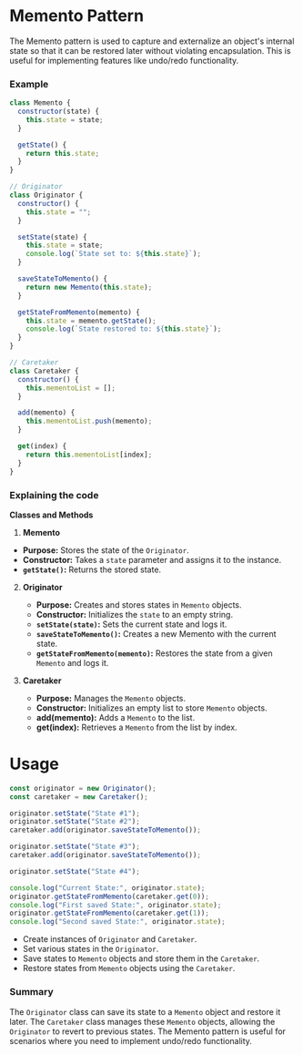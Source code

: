 # Memento Pattern

The Memento pattern is used to capture and externalize an object's internal state so that it can be restored later without violating encapsulation. This is useful for implementing features like undo/redo functionality.

### Example

```js
class Memento {
  constructor(state) {
    this.state = state;
  }

  getState() {
    return this.state;
  }
}

// Originator
class Originator {
  constructor() {
    this.state = "";
  }

  setState(state) {
    this.state = state;
    console.log(`State set to: ${this.state}`);
  }

  saveStateToMemento() {
    return new Memento(this.state);
  }

  getStateFromMemento(memento) {
    this.state = memento.getState();
    console.log(`State restored to: ${this.state}`);
  }
}

// Caretaker
class Caretaker {
  constructor() {
    this.mementoList = [];
  }

  add(memento) {
    this.mementoList.push(memento);
  }

  get(index) {
    return this.mementoList[index];
  }
}
```

### Explaining the code

**Classes and Methods**

1.  **Memento**

- **Purpose:** Stores the state of the `Originator`.
- **Constructor:** Takes a `state` parameter and assigns it to the instance.
- **`getState()`:** Returns the stored state.

2. **Originator**

   - **Purpose:** Creates and stores states in `Memento` objects.
   - **Constructor:** Initializes the `state` to an empty string.
   - **`setState(state)`:** Sets the current state and logs it.
   - **`saveStateToMemento()`:** Creates a new Memento with the current state.
   - **`getStateFromMemento(memento)`:** Restores the state from a given `Memento` and logs it.

3. **Caretaker**

   - **Purpose:** Manages the `Memento` objects.
   - **Constructor:** Initializes an empty list to store `Memento` objects.
   - **add(memento):** Adds a `Memento` to the list.
   - **get(index):** Retrieves a `Memento` from the list by index.

# Usage

```js
const originator = new Originator();
const caretaker = new Caretaker();

originator.setState("State #1");
originator.setState("State #2");
caretaker.add(originator.saveStateToMemento());

originator.setState("State #3");
caretaker.add(originator.saveStateToMemento());

originator.setState("State #4");

console.log("Current State:", originator.state);
originator.getStateFromMemento(caretaker.get(0));
console.log("First saved State:", originator.state);
originator.getStateFromMemento(caretaker.get(1));
console.log("Second saved State:", originator.state);
```

- Create instances of `Originator` and `Caretaker`.
- Set various states in the `Originator`.
- Save states to `Memento` objects and store them in the `Caretaker`.
- Restore states from `Memento` objects using the `Caretaker`.

### Summary

The `Originator` class can save its state to a `Memento` object and restore it later. The `Caretaker` class manages these `Memento` objects, allowing the `Originator` to revert to previous states. The Memento pattern is useful for scenarios where you need to implement undo/redo functionality.
